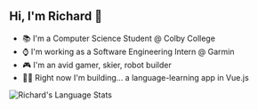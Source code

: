 ## Hi, I'm Richard 👾

- 📚 I'm a Computer Science Student @ Colby College
- ⌚️ I'm working as a Software Engineering Intern @ Garmin
- 🎮 I'm an avid gamer, skier, robot builder
- 👨‍💻 Right now I'm building... a language-learning app in Vue.js

![Richard's Language Stats](https://github-readme-stats-eight-theta.vercel.app/api/top-langs/?username=rtrinh760&layout=compact&langs_count=8&hide_border=true)
<br />
